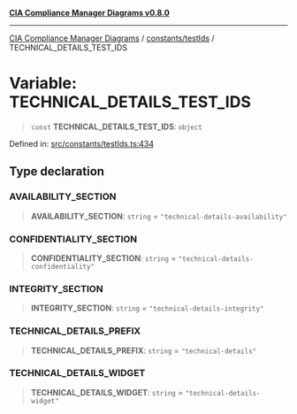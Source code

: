 [**CIA Compliance Manager Diagrams v0.8.0**](../../../README.md)

***

[CIA Compliance Manager Diagrams](../../../modules.md) / [constants/testIds](../README.md) / TECHNICAL\_DETAILS\_TEST\_IDS

# Variable: TECHNICAL\_DETAILS\_TEST\_IDS

> `const` **TECHNICAL\_DETAILS\_TEST\_IDS**: `object`

Defined in: [src/constants/testIds.ts:434](https://github.com/Hack23/cia-compliance-manager/blob/cb6149c89796a3270553cf52dea8f2c5b402dd17/src/constants/testIds.ts#L434)

## Type declaration

### AVAILABILITY\_SECTION

> **AVAILABILITY\_SECTION**: `string` = `"technical-details-availability"`

### CONFIDENTIALITY\_SECTION

> **CONFIDENTIALITY\_SECTION**: `string` = `"technical-details-confidentiality"`

### INTEGRITY\_SECTION

> **INTEGRITY\_SECTION**: `string` = `"technical-details-integrity"`

### TECHNICAL\_DETAILS\_PREFIX

> **TECHNICAL\_DETAILS\_PREFIX**: `string` = `"technical-details"`

### TECHNICAL\_DETAILS\_WIDGET

> **TECHNICAL\_DETAILS\_WIDGET**: `string` = `"technical-details-widget"`
